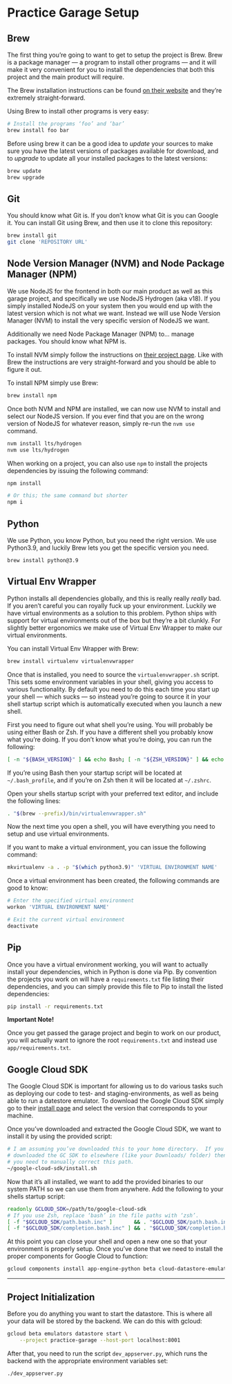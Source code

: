 # Practice Garage Setup

## Brew

The first thing you’re going to want to get to setup the project is Brew.
Brew is a package manager — a program to install other programs — and it
will make it very convenient for you to install the dependencies that
both this project and the main product will require.

The Brew installation instructions can be found [on their website][1] and
they’re extremely straight-forward.

Using Brew to install other programs is very easy:

```sh
# Install the programs ‘foo’ and ‘bar’
brew install foo bar
```

Before using brew it can be a good idea to *update* your sources to make
sure you have the latest versions of packages available for download, and
to *upgrade* to update all your installed packages to the latest
versions:

```sh
brew update
brew upgrade
```

[1]: https://brew.sh/

## Git

You should know what Git is.  If you don’t know what Git is you can
Google it.  You can install Git using Brew, and then use it to clone this
repository:

```sh
brew install git
git clone 'REPOSITORY URL'
```

## Node Version Manager (NVM) and Node Package Manager (NPM)

We use NodeJS for the frontend in both our main product as well as this
garage project, and specifically we use NodeJS Hydrogen (aka v18).  If
you simply installed NodeJS on your system then you would end up with the
latest version which is not what we want.  Instead we will use Node
Version Manager (NVM) to install the very specific version of NodeJS we
want.

Additionally we need Node Package Manager (NPM) to… manage packages.  You
should know what NPM is.

To install NVM simply follow the instructions on [their project page][2].
Like with Brew the instructions are very straight-forward and you should
be able to figure it out.

To install NPM simply use Brew:

```sh
brew install npm
```

Once both NVM and NPM are installed, we can now use NVM to install and
select our NodeJS version.  If you ever find that you are on the wrong
version of NodeJS for whatever reason, simply re-run the `nvm use`
command.

```sh
nvm install lts/hydrogen
nvm use lts/hydrogen
```

When working on a project, you can also use `npm` to install the projects
dependencies by issuing the following command:

```sh
npm install

# Or this; the same command but shorter
npm i
```

[2]: https://github.com/nvm-sh/nvm?tab=readme-ov-file#install--update-script

## Python

We use Python, you know Python, but you need the right version.  We use
Python3.9, and luckily Brew lets you get the specific version you need.

```
brew install python@3.9
```

## Virtual Env Wrapper

Python installs all dependencies globally, and this is really really
*really* bad.  If you aren’t careful you can royally fuck up your
environment.  Luckily we have virtual environments as a solution to this
problem.  Python ships with support for virtual environments out of the
box but they’re a bit clunkly.  For slightly better ergonomics we make
use of Virtual Env Wrapper to make our virtual environments.

You can install Virtual Env Wrapper with Brew:

```sh
brew install virtualenv virtualenvwrapper
```

Once that is installed, you need to source the `virtualenvwrapper.sh`
script.  This sets some environment variables in your shell, giving you
access to various functionality.  By default you need to do this each
time you start up your shell — which sucks — so instead you’re going to
source it in your shell startup script which is automatically executed
when you launch a new shell.

First you need to figure out what shell you’re using.  You will probably
be using either Bash or Zsh.  If you have a different shell you probably
know what you’re doing.  If you don’t know what you’re doing, you can run
the following:

```sh
[ -n "${BASH_VERSION}" ] && echo Bash; [ -n "${ZSH_VERSION}" ] && echo Zsh
```

If you’re using Bash then your startup script will be located at
`~/.bash_profile`, and if you’re on Zsh then it will be located at
`~/.zshrc`.

Open your shells startup script with your preferred text editor, and
include the following lines:

```sh
. "$(brew --prefix)/bin/virtualenvwrapper.sh"
```

Now the next time you open a shell, you will have everything you need to
setup and use virtual environments.

If you want to make a virtual environment, you can issue the following
command:

```sh
mkvirtualenv -a . -p "$(which python3.9)" 'VIRTUAL ENVIRONMENT NAME'
```

Once a virtual environment has been created, the following commands are
good to know:

```sh
# Enter the specified virtual environment
workon 'VIRTUAL ENVIRONMENT NAME'

# Exit the current virtual environment
deactivate
```

## Pip

Once you have a virtual environment working, you will want to actually
install your dependencies, which in Python is done via Pip.  By
convention the projects you work on will have a `requirements.txt` file
listing their dependencies, and you can simply provide this file to Pip
to install the listed dependencies:

```sh
pip install -r requirements.txt
```

**Important Note!**

Once you get passed the garage project and begin to work on our product,
you will actually want to ignore the root `requirements.txt` and instead
use `app/requirements.txt`.

## Google Cloud SDK

The Google Cloud SDK is important for allowing us to do various tasks
such as deploying our code to test- and staging-environments, as well as
being able to run a datestore emulator.  To download the Google Cloud SDK
simply go to their [install page][3] and select the version that
corresponds to your machine.

Once you’ve downloaded and extracted the Google Cloud SDK, we want to
install it by using the provided script:

```sh
# I am assuming you’ve downloaded this to your home directory.  If you
# downloaded the GC SDK to elsewhere (like your Downloads/ folder) then
# you need to manually correct this path.
~/google-cloud-sdk/install.sh
```

Now that it’s all installed, we want to add the provided binaries to our
system PATH so we can use them from anywhere.  Add the following to your
shells startup script:

```sh
readonly GCLOUD_SDK=/path/to/google-cloud-sdk
# If you use Zsh, replace ‘bash’ in the file paths with ‘zsh’.
[ -f "$GCLOUD_SDK/path.bash.inc" ]       && . "$GCLOUD_SDK/path.bash.inc"
[ -f "$GCLOUD_SDK/completion.bash.inc" ] && . "$GCLOUD_SDK/completion.bash.inc"
```

At this point you can close your shell and open a new one so that your
environment is properly setup.  Once you’ve done that we need to install
the proper components for Google Cloud to function:

```sh
gcloud components install app-engine-python beta cloud-datastore-emulator
```

[3]: https://cloud.google.com/sdk/docs/install

---

## Project Initialization

Before you do anything you want to start the datastore.  This is where
all your data will be stored by the backend.  We can do this with gcloud:

```sh
gcloud beta emulators datastore start \
    --project practice-garage --host-port localhost:8001
```

After that, you need to run the script `dev_appserver.py`, which runs the
backend with the appropriate environment variables set:

```sh
./dev_appserver.py
```
